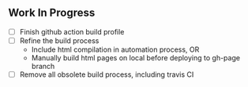 ## Work In Progress

* [ ] Finish github action build profile
* [ ] Refine the build process
  - Include html compilation in automation process, OR
  - Manually build html pages on local before deploying to gh-page branch
* [ ] Remove all obsolete build process, including travis CI
